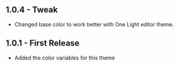 ## 1.0.4 - Tweak
* Changed base color to work better with One Light editor theme.

## 1.0.1 - First Release
* Added the color variables for this theme
